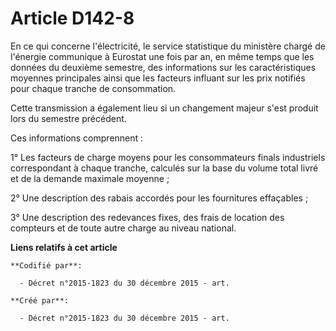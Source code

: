 # Article D142-8

En ce qui concerne l'électricité, le service statistique du ministère chargé de l'énergie communique à Eurostat une fois par
an, en même temps que les données du deuxième semestre, des informations sur les caractéristiques moyennes principales ainsi
que les facteurs influant sur les prix notifiés pour chaque tranche de consommation.

Cette transmission a également lieu si un changement majeur s'est produit lors du semestre précédent.

Ces informations comprennent :

1° Les facteurs de charge moyens pour les consommateurs finals industriels correspondant à chaque tranche, calculés sur la
base du volume total livré et de la demande maximale moyenne ;

2° Une description des rabais accordés pour les fournitures effaçables ;

3° Une description des redevances fixes, des frais de location des compteurs et de toute autre charge au niveau national.

**Liens relatifs à cet article**

	**Codifié par**:

	  - Décret n°2015-1823 du 30 décembre 2015 - art.

	**Créé par**:

	  - Décret n°2015-1823 du 30 décembre 2015 - art.
